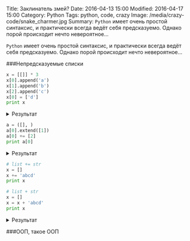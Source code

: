 Title: Заклинатель змей?
Date: 2016-04-13 15:00
Modified: 2016-04-17 15:00
Category: Python
Tags: python, code, crazy
Image: /media/crazy-code/snake_charmer.jpg
Summary:
    `Python` имеет очень простой синтаксис, и практически всегда ведёт себя
    предсказуемо. Однако порой происходит нечто невероятное...

`Python` имеет очень простой синтаксис, и практически всегда ведёт себя
предсказуемо. Однако порой происходит нечто невероятное...

###Непредсказуемые списки

```Python
x = [[]] * 3
x[0].append('a')
x[1].append('b')
x[2].append('c')
x[0] = ['d']
print x
```

<details>
    <summary>Результат</summary>

```Python
>>> x = [[]] * 3
>>> x[0].append('a')
>>> x[1].append('b')
>>> x[2].append('c')
>>> x[0] = ['d']
>>> print x
[['d'], ['a', 'b', 'c'], ['a', 'b', 'c']]
```

</details>

```Python
a = ([], )
a[0].extend([1])
a[0] += [2]
print a[0]
```

<details>
    <summary>Результат</summary>

```Python
>>> a = ([], )
>>> a[0].extend([1])
>>> a[0] += [2]
Traceback (most recent call last):
  File "<stdin>", line 1, in <module>
TypeError: 'tuple' object does not support item assignment
>>> print a[0]
[1, 2]
```

</details>

```Python
# list += str
x = []
x += 'abcd'
print x

# list + str
x = []
x = x + 'abcd'
print x
```

<details>
    <summary>Результат</summary>

```Python
>>> # list += str
>>> x = []
>>> x += 'abcd'
>>> print x
['a', 'b', 'c', 'd']
>>>
>>> # list + str
>>> x = []
>>> x = x + 'abcd'
Traceback (most recent call last):
  File "<stdin>", line 1, in <module>
TypeError: can only concatenate list (not "str") to list
>>> print x
[]
```

</details>

###ООП, такое ООП

